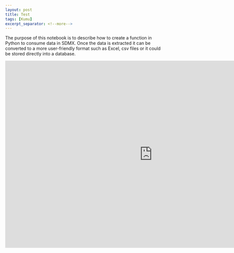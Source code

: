 ```yaml
---
layout: post
title: Test
tags: [Kumu]
excerpt_separator: <!--more-->
---
```

The purpose of this notebook is to describe how to create a function in Python to consume data in SDMX. Once the data is extracted it can be converted to a more user-friendly format such as Excel, csv files or it could be stored directly into a database.

<!--more-->

<iframe
  src="https://embed.kumu.io/2b1ad0a13d9c5840a1bfac43969b8574"
  width="940" height="600" frameborder="0"></iframe>

